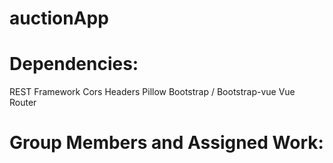 # auctionApp

# Dependencies:
REST Framework
Cors Headers
Pillow
Bootstrap / Bootstrap-vue
Vue Router

# Group Members and Assigned Work:

